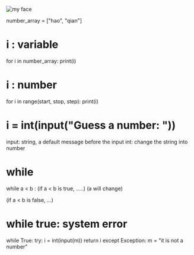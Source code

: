![my face](https://avatars.githubusercontent.com/notionparallax)



number_array = ["hao", "qian"]

# i : variable
for i in number_array:
    print(i)

# i : number
for i in range(start, stop, step):
    print(i) 


# i = int(input("Guess a number: "))
input: string, a default message before the input
int: change the string into number

# while
while a < b :
    (if a < b is true, .....)
    (a will change)

(if a < b is false, ...)

# while true: system error
  while True:
        try:
            i = int(input(m))
            return i
        except Exception:
            m = "it is not a number"


